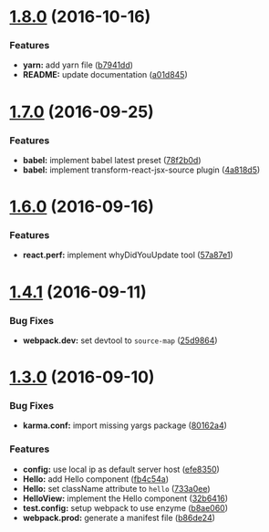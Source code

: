 <a name="1.8.0"></a>
# [1.8.0](https://github.com/kiki-le-singe/react-redux-universal-boilerplate/compare/v1.7.0...v1.8.0) (2016-10-16)


### Features

* **yarn:** add yarn file ([b7941dd](https://github.com/kiki-le-singe/react-redux-universal-boilerplate/commit/b7941dd))
* **README:** update documentation ([a01d845](https://github.com/kiki-le-singe/react-redux-universal-boilerplate/commit/a01d845))



<a name="1.7.0"></a>
# [1.7.0](https://github.com/kiki-le-singe/react-redux-universal-boilerplate/compare/v1.6.0...v1.7.0) (2016-09-25)


### Features

* **babel:** implement babel latest preset ([78f2b0d](https://github.com/kiki-le-singe/react-redux-universal-boilerplate/commit/78f2b0d))
* **babel:** implement transform-react-jsx-source plugin ([4a818d5](https://github.com/kiki-le-singe/react-redux-universal-boilerplate/commit/4a818d5))



<a name="1.6.0"></a>
# [1.6.0](https://github.com/kiki-le-singe/react-redux-universal-boilerplate/compare/v1.4.1...v1.6.0) (2016-09-16)


### Features

* **react.perf:** implement whyDidYouUpdate tool ([57a87e1](https://github.com/kiki-le-singe/react-redux-universal-boilerplate/commit/57a87e1))



<a name="1.4.1"></a>
# [1.4.1](https://github.com/kiki-le-singe/react-redux-universal-boilerplate/compare/v1.4.0...v1.4.1) (2016-09-11)


### Bug Fixes

* **webpack.dev:** set devtool to `source-map` ([25d9864](https://github.com/kiki-le-singe/react-redux-universal-boilerplate/commit/25d9864ec794b5002272c0b3eb702923eb877aeb))



<a name="1.3.0"></a>
# [1.3.0](https://github.com/kiki-le-singe/react-redux-universal-boilerplate/compare/v1.0.10...v1.3.0) (2016-09-10)


### Bug Fixes

* **karma.conf:** import missing yargs package ([80162a4](https://github.com/kiki-le-singe/react-redux-universal-boilerplate/commit/80162a4))

### Features

* **config:** use local ip as default server host ([efe8350](https://github.com/kiki-le-singe/react-redux-universal-boilerplate/commit/efe8350))
* **Hello:** add Hello component ([fb4c54a](https://github.com/kiki-le-singe/react-redux-universal-boilerplate/commit/fb4c54a))
* **Hello:** set className attribute to `hello` ([733a0ee](https://github.com/kiki-le-singe/react-redux-universal-boilerplate/commit/733a0ee))
* **HelloView:** implement the Hello component ([32b6416](https://github.com/kiki-le-singe/react-redux-universal-boilerplate/commit/32b6416))
* **test.config:** setup webpack to use enzyme ([b8ae060](https://github.com/kiki-le-singe/react-redux-universal-boilerplate/commit/b8ae060))
* **webpack.prod:** generate a manifest file ([b86de24](https://github.com/kiki-le-singe/react-redux-universal-boilerplate/commit/b86de24))
